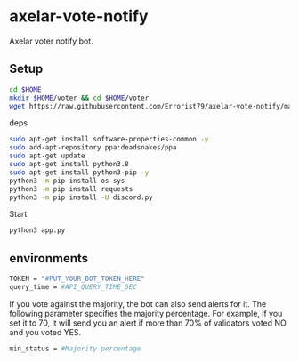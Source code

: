 # axelar-vote-notify
Axelar voter notify bot. 

## Setup

```bash
cd $HOME
mkdir $HOME/voter && cd $HOME/voter
wget https://raw.githubusercontent.com/Errorist79/axelar-vote-notify/main/app.py
```

deps

```bash
sudo apt-get install software-properties-common -y
sudo add-apt-repository ppa:deadsnakes/ppa
sudo apt-get update
sudo apt-get install python3.8
sudo apt-get install python3-pip -y
python3 -m pip install os-sys
python3 -m pip install requests
python3 -m pip install -U discord.py
```

Start 

```bash
python3 app.py
```

## environments
```bash
TOKEN = "#PUT_YOUR_BOT_TOKEN_HERE"
query_time = #API_QUERY_TIME_SEC
```

If you vote against the majority, the bot can also send alerts for it. The following parameter specifies the majority percentage.
For example, if you set it to 70, it will send you an alert if more than 70% of validators voted NO and you voted YES.
```bash
min_status = #Majority percentage
```
